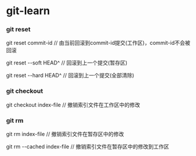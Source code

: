# git-learn
### git reset
git reset commit-id // 由当前回滚到commit-id提交(工作区)，commit-id不会被回滚
 
git reset --soft HEAD^ // 回滚到上一个提交(暂存区)

git reset --hard HEAD^ // 回滚到上一个提交(全部清除)

### git checkout
git checkout index-file // 撤销索引文件在工作区中的修改

### git rm
git rm index-file // 撤销索引文件在暂存区中的修改

git rm --cached index-file // 撤销索引文件在暂存区中的修改到工作区

